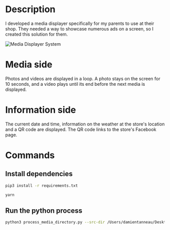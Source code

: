 # Description

I developed a media displayer specifically for my parents to use at their shop. They needed a way to showcase numerous ads on a screen, so I created this solution for them.

![Media Displayer System](sneak-peek.png)

# Media side

Photos and videos are displayed in a loop. A photo stays on the screen for 10 seconds, and a video plays until its end before the next media is displayed.

# Information side

The current date and time, information on the weather at the store's location and a QR code are displayed. The QR code links to the store's Facebook page.

# Commands

## Install dependencies

```bash
pip3 install -r requirements.txt
```

```bash
yarn
````

## Run the python process

```bash
python3 process_media_directory.py --src-dir /Users/damientanneau/Desktop/À\ la\ diffusion  --dest-dir /Users/damientanneau/Documents/GITHUB/media-displayer/dist
```